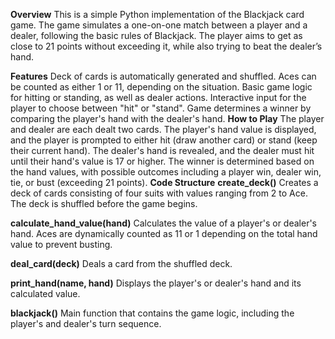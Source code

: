 **Overview**
This is a simple Python implementation of the Blackjack card game. The game simulates a one-on-one match between a player and a dealer, following the basic rules of Blackjack. The player aims to get as close to 21 points without exceeding it, while also trying to beat the dealer’s hand.

**Features**
Deck of cards is automatically generated and shuffled.
Aces can be counted as either 1 or 11, depending on the situation.
Basic game logic for hitting or standing, as well as dealer actions.
Interactive input for the player to choose between "hit" or "stand".
Game determines a winner by comparing the player's hand with the dealer's hand.
**How to Play**
The player and dealer are each dealt two cards.
The player's hand value is displayed, and the player is prompted to either hit (draw another card) or stand (keep their current hand).
The dealer's hand is revealed, and the dealer must hit until their hand's value is 17 or higher.
The winner is determined based on the hand values, with possible outcomes including a player win, dealer win, tie, or bust (exceeding 21 points).
**Code Structure**
**create_deck()**
Creates a deck of cards consisting of four suits with values ranging from 2 to Ace. The deck is shuffled before the game begins.

**calculate_hand_value(hand)**
Calculates the value of a player's or dealer's hand. Aces are dynamically counted as 11 or 1 depending on the total hand value to prevent busting.

**deal_card(deck)**
Deals a card from the shuffled deck.

**print_hand(name, hand)**
Displays the player's or dealer's hand and its calculated value.

**blackjack()**
Main function that contains the game logic, including the player's and dealer's turn sequence.
